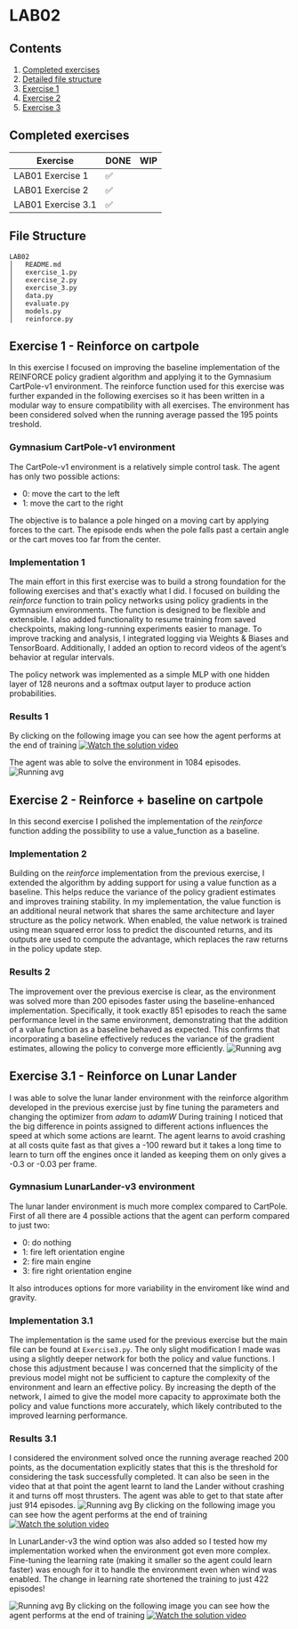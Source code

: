 # LAB02

## Contents

1. [Completed exercises](#completed-exercises)
2. [Detailed file structure](#file-structure)
3. [Exercise 1](#exercise-1---reinforce-on-cartpole)
4. [Exercise 2](#exercise-2---reinforce--baseline-on-cartpole)
5. [Exercise 3](#exercise-31---reinforce-on-lunar-lander)

## Completed exercises

|  Exercise   | DONE  | WIP |
|-----|---|---|
| LAB01 Exercise 1 | ✅ |  |
| LAB01 Exercise 2 | ✅ |  |
| LAB01 Exercise 3.1 | ✅ |  |

## File Structure

```linux
LAB02
│   README.md
│   exercise_1.py
│   exercise_2.py
│   exercise_3.py
│   data.py
│   evaluate.py
│   models.py
│   reinforce.py
 ```

## Exercise 1 - Reinforce on cartpole

In this exercise I focused on improving the baseline implementation of the REINFORCE policy gradient algorithm and applying it to the Gymnasium CartPole-v1 environment.
The reinforce function used for this exercise was further expanded in the following exercises so it has been written in a modular way to ensure compatibility with all exercises. The environment has been considered solved when the running average passed the 195 points treshold.

### Gymnasium CartPole-v1 environment

The CartPole-v1 environment is a relatively simple control task. The agent has only two possible actions:

- 0: move the cart to the left
- 1: move the cart to the right

The objective is to balance a pole hinged on a moving cart by applying forces to the cart. The episode ends when the pole falls past a certain angle or the cart moves too far from the center.

### Implementation 1

The main effort in this first exercise was to build a strong foundation for the following exercises and that's exactly what I did.
I focused on building the *reinforce* function to train policy networks using policy gradients in the Gymnasium environments. The function is designed to be flexible and extensible. I also added functionality to resume training from saved checkpoints, making long-running experiments easier to manage.
To improve tracking and analysis, I integrated logging via Weights & Biases and TensorBoard. Additionally, I added an option to record videos of the agent’s behavior at regular intervals.

The policy network was implemented as a simple MLP with one hidden layer of 128 neurons and a softmax output layer to produce action probabilities.

### Results 1

By clicking on the following image you can see how the agent performs at the end of training
[![Watch the solution video](assets/cartpole.png)](https://youtu.be/sLSyoD4sFgE)

The agent was able to solve the environment in 1084 episodes.
![Running avg](assets/run_avg_ex1.png)

## Exercise 2 - Reinforce + baseline on cartpole

In this second exercise I polished the implementation of the *reinforce* function adding the possibility to use a value_function as a baseline.

### Implementation 2

Building on the *reinforce* implementation from the previous exercise, I extended the algorithm by adding support for using a value function as a baseline. This helps reduce the variance of the policy gradient estimates and improves training stability. In my implementation, the value function is an additional neural network that shares the same architecture and layer structure as the policy network. When enabled, the value network is trained using mean squared error loss to predict the discounted returns, and its outputs are used to compute the advantage, which replaces the raw returns in the policy update step.

### Results 2

The improvement over the previous exercise is clear, as the environment was solved more than 200 episodes faster using the baseline-enhanced implementation. Specifically, it took exactly 851 episodes to reach the same performance level in the same environment, demonstrating that the addition of a value function as a baseline behaved as expected. This confirms that incorporating a baseline effectively reduces the variance of the gradient estimates, allowing the policy to converge more efficiently.
![Running avg](assets/run_avg_ex2.png)

## Exercise 3.1 - Reinforce on Lunar Lander

I was able to solve the lunar lander environment with the reinforce algorithm developed in the previous exercise just by fine tuning the parameters and changing the optimizer from *adam* to *adamW*
During training I noticed that the big difference in points assigned to different actions influences the speed at which some actions are learnt. The agent learns to avoid crashing at all costs quite fast as that gives a -100 reward but it takes a long time to learn to turn off the engines once it landed as keeping them on only gives a -0.3 or -0.03 per frame.

### Gymnasium LunarLander-v3 environment

The lunar lander environment is much more complex compared to CartPole. First of all there are 4 possible actions that the agent can perform compared to just two:

- 0: do nothing
- 1: fire left orientation engine
- 2: fire main engine
- 3: fire right orientation engine

It also introduces options for more variability in the enviroment like wind and gravity.

### Implementation 3.1

The implementation is the same used for the previous exercise but the main file can be found at `Exercise3.py`. The only slight modification I made was using a slightly deeper network for both the policy and value functions. I chose this adjustment because I was concerned that the simplicity of the previous model might not be sufficient to capture the complexity of the environment and learn an effective policy. By increasing the depth of the network, I aimed to give the model more capacity to approximate both the policy and value functions more accurately, which likely contributed to the improved learning performance.

### Results 3.1

I considered the environment solved once the running average reached 200 points, as the documentation explicitly states that this is the threshold for considering the task successfully completed. It can also be seen in the video that at that point the agent learnt to land the Lander without crashing it and turns off most thrusters.
The agent was able to get to that state after just 914 episodes.
![Running avg](assets/run_avg_ex3.png)
By clicking on the following image you can see how the agent performs at the end of training
[![Watch the solution video](assets/lunarlander.png)](https://youtu.be/5qeNzieyuRM)

In LunarLander-v3 the wind option was also added so I tested how my implementation worked when the environment got even more complex. Fine-tuning the learning rate (making it smaller so the agent could learn faster) was enough for it to handle the environment even when wind was enabled. The change in learning rate shortened the training to just 422 episodes!

![Running avg](assets/run_avg_ex3_wind.png)
By clicking on the following image you can see how the agent performs at the end of training
[![Watch the solution video](assets/lunarlander_wind.png)](https://youtu.be/61jpp1mGXF4)
